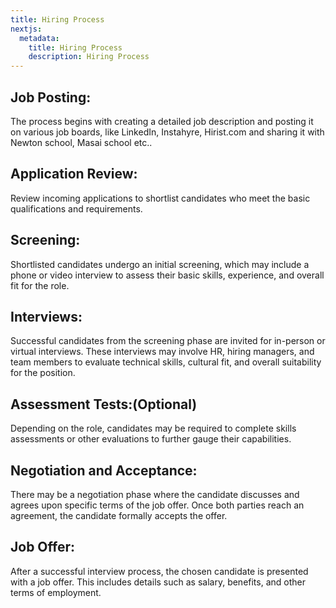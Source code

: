```yaml
---
title: Hiring Process
nextjs:
  metadata:
    title: Hiring Process
    description: Hiring Process
---
```

## Job Posting:
The process begins with creating a detailed job description and posting it on various job boards, like LinkedIn, Instahyre, Hirist.com and sharing it with Newton school, Masai school etc..
## Application Review:
Review incoming applications to shortlist candidates who meet the basic qualifications and requirements.
## Screening:
Shortlisted candidates undergo an initial screening, which may include a phone or video interview to assess their basic skills, experience, and overall fit for the role.
## Interviews:
Successful candidates from the screening phase are invited for in-person or virtual interviews. These interviews may involve HR, hiring managers, and team members to evaluate technical skills, cultural fit, and overall suitability for the position.
## Assessment Tests:(Optional)
Depending on the role, candidates may be required to complete skills assessments or other evaluations to further gauge their capabilities.
## Negotiation and Acceptance:
There may be a negotiation phase where the candidate discusses and agrees upon specific terms of the job offer. Once both parties reach an agreement, the candidate formally accepts the offer.
## Job Offer:
After a successful interview process, the chosen candidate is presented with a job offer. This includes details such as salary, benefits, and other terms of employment.
